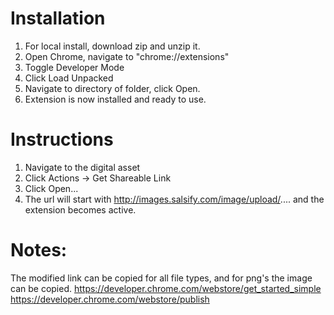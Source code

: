 # Installation
1. For local install, download zip and unzip it.
2. Open Chrome, navigate to "chrome://extensions"
3. Toggle Developer Mode
4. Click Load Unpacked
5. Navigate to directory of folder, click Open.
6. Extension is now installed and ready to use.


# Instructions
1. Navigate to the digital asset
2. Click Actions -> Get Shareable Link
3. Click Open...
4. The url will start with http://images.salsify.com/image/upload/.... and the extension becomes active.


# Notes:
The modified link can be copied for all file types, and for png's the image can be copied.
https://developer.chrome.com/webstore/get_started_simple
https://developer.chrome.com/webstore/publish
